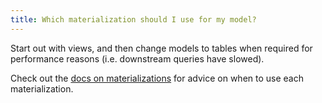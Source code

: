 ```yaml
---
title: Which materialization should I use for my model?
---
```

Start out with <Term id="view">views</Term>, and then change <Term id="model">models</Term> to tables when required for performance reasons (i.e. downstream queries have slowed).

Check out the [docs on materializations](materializations) for advice on when to use each materialization.
